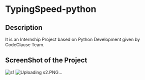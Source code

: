 # TypingSpeed-python

## Description
It is an Internship Project based on Python Development given by CodeClause Team.

## ScreenShot of the Project


![s1](https://github.com/Vaishnu05/TypingSpeed-python/assets/137088708/9785b805-51c2-449f-aff2-2150fceda4a7)
![Uploading s2.PNG…]()

